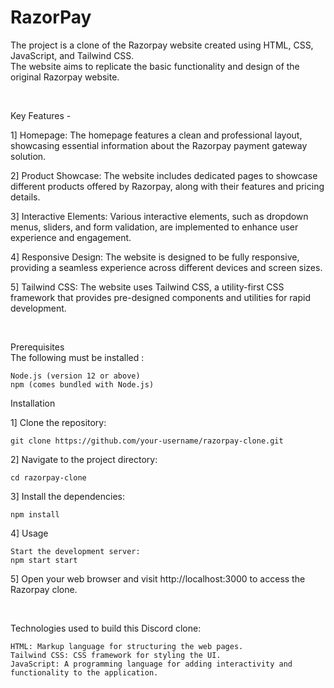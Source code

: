 # RazorPay                                                                                                                                      

The project is a clone of the Razorpay website created using HTML, CSS, JavaScript, and Tailwind CSS.   
The website aims to replicate the basic functionality and design of the original Razorpay website.       

<br>

Key Features - 

1] Homepage: The homepage features a clean and professional layout, showcasing essential information about the Razorpay payment gateway solution.

2] Product Showcase: The website includes dedicated pages to showcase different products offered by Razorpay, along with their features and pricing details.

3] Interactive Elements: Various interactive elements, such as dropdown menus, sliders, and form validation, are implemented to enhance user experience and engagement.

4] Responsive Design: The website is designed to be fully responsive, providing a seamless experience across different devices and screen sizes.

5] Tailwind CSS: The website uses Tailwind CSS, a utility-first CSS framework that provides pre-designed components and utilities for rapid development.

<br>

Prerequisites                                                                      
The following must be installed :

    Node.js (version 12 or above) 
    npm (comes bundled with Node.js)

Installation 

1] Clone the repository: <br>

    git clone https://github.com/your-username/razorpay-clone.git

2] Navigate to the project directory:

    cd razorpay-clone

3] Install the dependencies:

    npm install

4] Usage

    Start the development server: 
    npm start start

5] Open your web browser and visit http://localhost:3000 to access the Razorpay clone. 

<br>

Technologies used to build this Discord clone:

    HTML: Markup language for structuring the web pages.
    Tailwind CSS: CSS framework for styling the UI.
    JavaScript: A programming language for adding interactivity and functionality to the application.

